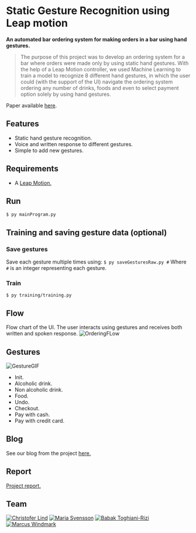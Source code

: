 Static Gesture Recognition using Leap motion
==

**An automated bar ordering system for making orders in a bar using hand gestures.**

> The purpose of this project was to develop an ordering system for a bar where orders were made only by using static hand gestures. 
With the help of a Leap Motion controller, we used Machine Learning to train a model to recognize 8 different hand gestures, in which the user could (with the support of the UI) navigate the ordering system ordering any number of drinks, foods and even to select payment option solely by using hand gestures.

Paper available [here](https://arxiv.org/abs/1705.05884).

## Features
* Static hand gesture recognition.
* Voice and written response to different gestures.
* Simple to add new gestures.

## Requirements
- A [Leap Motion.](https://www.leapmotion.com/)

## Run
`$ py mainProgram.py`

## Training and saving gesture data (optional)

### Save gestures
Save each gesture multiple times using: `$ py saveGesturesRaw.py #`
Where `#` is an integer representing each gesture.

### Train
`$ py training/training.py`

## Flow
Flow chart of the UI. The user interacts using gestures and receives both
written and spoken response.
![OrderingFLow](https://cvml1.files.wordpress.com/2016/05/basic-flow-chart.png?w=600)

## Gestures
![GestureGIF](https://cvml1.files.wordpress.com/2016/05/output_ttzsia.gif?w=900)

- Init.
- Alcoholic drink.
- Non alcoholic drink.
- Food.
- Undo.
- Checkout.
- Pay with cash.
- Pay with credit card.

## Blog
See our blog from the project [here.](https://cvml1.wordpress.com/)

## Report
[Project report.](https://github.com/windmark/static-gesture-recognition/blob/master/report.pdf)

## Team
[![Christofer Lind](https://avatars0.githubusercontent.com/u/5421089?v=3&s=144)](https://github.com/chilind)
[![Maria Svensson](https://avatars2.githubusercontent.com/u/5993475?v=3&s=144)](https://github.com/mariasvenson)
[![Babak Toghiani-Rizi](https://avatars2.githubusercontent.com/u/5991620?v=3&s=144)](https://github.com/babaktr)
[![Marcus Windmark](https://avatars0.githubusercontent.com/u/3810163?v=3&s=144)](https://github.com/windmark)

